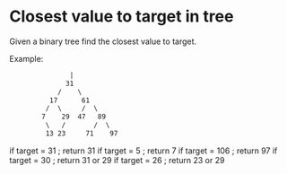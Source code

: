 # Closest value to target in tree

Given a binary tree find the closest value to target.

Example:

```txt
               |
              31
            /    \
          17      61
         /  \     /  \ 
        7    29  47   89
         \   /       /  \
         13 23     71    97
```

if target =  31 ; return 31
if target =   5 ; return  7
if target = 106 ; return 97
if target =  30 ; return 31 or 29
if target =  26 ; return 23 or 29
